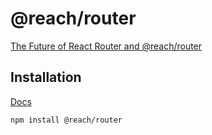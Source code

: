 # @reach/router

[The Future of React Router and @reach/router](https://reacttraining.com/blog/reach-react-router-future/)

## Installation

[Docs](https://reach.tech/router)

```bash
npm install @reach/router
```